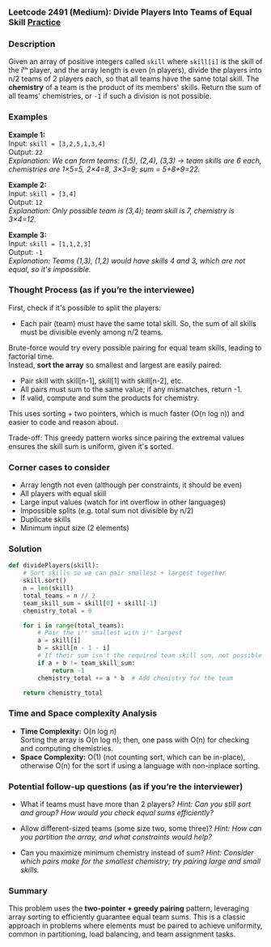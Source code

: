 ### Leetcode 2491 (Medium): Divide Players Into Teams of Equal Skill [Practice](https://leetcode.com/problems/divide-players-into-teams-of-equal-skill)

### Description  
Given an array of positive integers called `skill` where `skill[i]` is the skill of the iᵗʰ player, and the array length is even (n players), divide the players into n/2 teams of 2 players each, so that all teams have the same total skill. The **chemistry** of a team is the product of its members' skills. Return the sum of all teams' chemistries, or `-1` if such a division is not possible.

### Examples  

**Example 1:**  
Input: `skill = [3,2,5,1,3,4]`  
Output: `22`  
*Explanation: We can form teams: (1,5), (2,4), (3,3) → team skills are 6 each, chemistries are 1×5=5, 2×4=8, 3×3=9; sum = 5+8+9=22.*

**Example 2:**  
Input: `skill = [3,4]`  
Output: `12`  
*Explanation: Only possible team is (3,4); team skill is 7, chemistry is 3×4=12.*

**Example 3:**  
Input: `skill = [1,1,2,3]`  
Output: `-1`  
*Explanation: Teams (1,3), (1,2) would have skills 4 and 3, which are not equal, so it's impossible.*

### Thought Process (as if you’re the interviewee)  
First, check if it's possible to split the players:  
- Each pair (team) must have the same total skill. So, the sum of all skills must be divisible evenly among n/2 teams.

Brute-force would try every possible pairing for equal team skills, leading to factorial time.  
Instead, **sort the array** so smallest and largest are easily paired:  
- Pair skill with skill[n-1], skill[1] with skill[n-2], etc.
- All pairs must sum to the same value; if any mismatches, return -1.
- If valid, compute and sum the products for chemistry.

This uses sorting + two pointers, which is much faster (O(n log n)) and easier to code and reason about.

Trade-off: This greedy pattern works since pairing the extremal values ensures the skill sum is uniform, given it's sorted.

### Corner cases to consider  
- Array length not even (although per constraints, it should be even)
- All players with equal skill
- Large input values (watch for int overflow in other languages)
- Impossible splits (e.g. total sum not divisible by n/2)
- Duplicate skills
- Minimum input size (2 elements)

### Solution

```python
def dividePlayers(skill):
    # Sort skills so we can pair smallest + largest together
    skill.sort()
    n = len(skill)
    total_teams = n // 2
    team_skill_sum = skill[0] + skill[-1]
    chemistry_total = 0

    for i in range(total_teams):
        # Pair the iᵗʰ smallest with iᵗʰ largest
        a = skill[i]
        b = skill[n - 1 - i]
        # If their sum isn't the required team skill sum, not possible
        if a + b != team_skill_sum:
            return -1
        chemistry_total += a * b  # Add chemistry for the team

    return chemistry_total
```

### Time and Space complexity Analysis  

- **Time Complexity:** O(n log n)  
  Sorting the array is O(n log n); then, one pass with O(n) for checking and computing chemistries.
- **Space Complexity:** O(1) (not counting sort, which can be in-place), otherwise O(n) for the sort if using a language with non-inplace sorting.

### Potential follow-up questions (as if you’re the interviewer)  

- What if teams must have more than 2 players?
  *Hint: Can you still sort and group? How would you check equal sums efficiently?*

- Allow different-sized teams (some size two, some three)?
  *Hint: How can you partition the array, and what constraints would help?*

- Can you maximize minimum chemistry instead of sum?
  *Hint: Consider which pairs make for the smallest chemistry; try pairing large and small skills.*

### Summary
This problem uses the **two-pointer + greedy pairing** pattern, leveraging array sorting to efficiently guarantee equal team sums. This is a classic approach in problems where elements must be paired to achieve uniformity, common in partitioning, load balancing, and team assignment tasks.